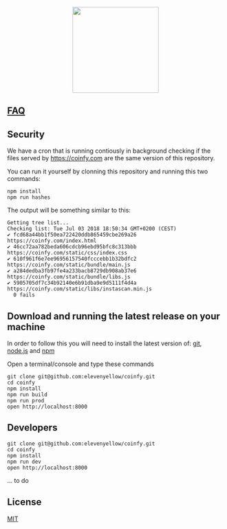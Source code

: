 <p align="center"><a href="https://coinfy.com/"><img width="200"src="https://coinfy.com/static/image/logo2.svg"></a></p>

## [FAQ](https://github.com/elevenyellow/coinfy/blob/master/FAQ.md)

## Security

We have a cron that is running contiously in background checking if the files served by https://coinfy.com are the same version of this repository.

You can run it yourself by clonning this repository and running this two commands:

```
npm install
npm run hashes
```

The output will be something similar to this:

```
Getting tree list...
Checking list: Tue Jul 03 2018 18:50:34 GMT+0200 (CEST)
✔ fcd68a44bb1f50ea722420ddb865459cbe269a26 https://coinfy.com/index.html
✔ 46cc72aa782beda606cdcb96ebd95bfc8c313bbb https://coinfy.com/static/css/index.css
✔ 610f961f6e7ee96956157540fcccebb1b32bdfc2 https://coinfy.com/static/bundle/main.js
✔ a284dedba3fb97fe4a233bacb8729db908ab37e6 https://coinfy.com/static/bundle/libs.js
✔ 5905705df7c34b92140e6b91dba9e9d5111f4d4a https://coinfy.com/static/libs/instascan.min.js
  0 fails
```

## Download and running the latest release on your machine

In order to follow this you will need to install the latest version of: [git](https://git-scm.com/downloads), [node.js](https://nodejs.org) and [npm](https://www.npmjs.com/)

Open a terminal/console and type these commands

```
git clone git@github.com:elevenyellow/coinfy.git
cd coinfy
npm install
npm run build
npm run prod
open http://localhost:8000
```

## Developers

```
git clone git@github.com:elevenyellow/coinfy.git
cd coinfy
npm install
npm run dev
open http://localhost:8000
```

... to do

## License

[MIT](http://opensource.org/licenses/MIT)
